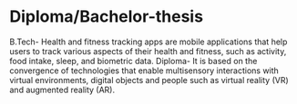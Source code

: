 # Diploma/Bachelor-thesis
B.Tech- Health and fitness tracking apps are mobile applications that help users to track various aspects of their health and fitness, such as activity, food intake, sleep, and biometric data.
Diploma- It is based on the convergence of technologies that enable multisensory interactions with virtual environments, digital objects and people such as virtual reality (VR) and augmented reality (AR).
